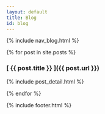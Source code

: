 ```yaml
---
layout: default
title: Blog
id: blog
---
```


{% include nav_blog.html %}

{% for post in site.posts %}
### [ {{ post.title }} ]({{ post.url }})
{% include post_detail.html %}

{% endfor %}

{% include footer.html %}
